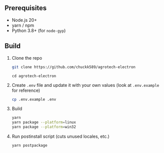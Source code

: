 ## Prerequisites
- Node.js 20+
- yarn / npm
- Python 3.8+ (for `node-gyp`)

## Build
1. Clone the repo
   ```sh
   git clone https://github.com/chuckk589/agrotech-electron
   ```
   ```
   cd agrotech-electron
   ```
2. Create `.env` file and update it with your own values (look at `.env.example` for reference)
   ```sh
   cp .env.example .env
   ```
3. Build
   ```sh
   yarn
   yarn package --platform=linux
   yarn package --platform=win32
   ```
4. Run postinstall script (cuts unused locales, etc.)
   ```sh
   yarn postpackage
   ```
